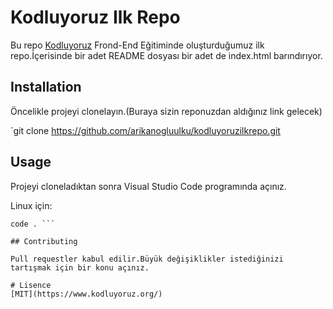 # Kodluyoruz Ilk Repo
Bu repo [Kodluyoruz](https://www.kodluyoruz.org/) Frond-End Eğitiminde oluşturduğumuz ilk repo.İçerisinde bir adet README dosyası bir adet de index.html barındırıyor.

## Installation
Öncelikle projeyi clonelayın.(Buraya sizin reponuzdan aldığınız link gelecek)

`git clone https://github.com/arikanogluulku/kodluyoruzilkrepo.git

## Usage
Projeyi cloneladıktan sonra Visual Studio Code programında açınız.

Linux için:

```cd kodluyoruzilkrepo
code . ```

## Contributing

Pull requestler kabul edilir.Büyük değişiklikler istediğinizi tartışmak için bir konu açınız.

# Lisence
[MIT](https://www.kodluyoruz.org/) 
